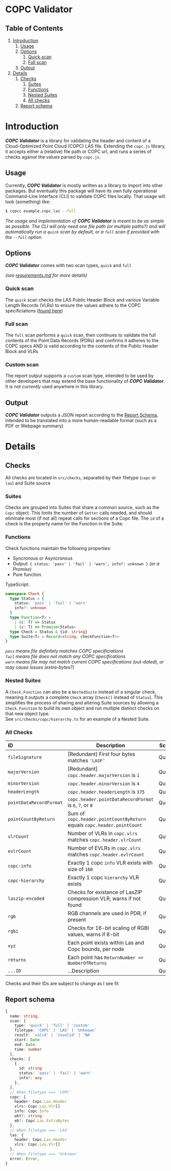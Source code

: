 # **COPC Validator**

## Table of Contents

1. [Introduction](#introduction)
   1. [Usage](#usage)
   2. [Options](#options)
      1. [Quick scan](#quick-scan)
      2. [Full scan](#full-scan)
   3. [Output](#output)
2. [Details](#details)
   1. [Checks](#checks)
      1. [Suites](#suites)
      2. [Functions](#functions)
      3. [Nested Suites](#nested-suites)
      4. [All checks](#all-checks)
   2. [Report schema](#report-schema)

# Introduction

_**COPC Validator**_ is a library for validating the header and content of a Cloud-Optimized Point Cloud (COPC) LAS file. Extending the `copc.js` library, it accepts either a (relative) file path or COPC url, and runs a series of checks against the values parsed by `copc.js`.

## Usage

Currently, _**COPC Validator**_ is mostly written as a library to import into other packages. But eventually this package will have its own fully operational Command-Line Interface (CLI) to validate COPC files locally. That usage will look (something) like:

```sh
$ copcc example.copc.laz --full
```

_The usage and implementation of **COPC Validator** is meant to be as simple as possible. The CLI will only need one file path (or multiple paths?) and will automatically run a `quick` scan by default, or a `full` scan if provided with the `--full` option_

## Options

_**COPC Validator**_ comes with two scan types, `quick` and `full`

_(see [requirements.md](./requirements.md) for more details)_

### Quick scan

The `quick` scan checks the LAS Public Header Block and various Variable Length Records (VLRs) to ensure the values adhere to the COPC specificiations ([found here](https://copc.io))

### Full scan

The `full` scan performs a `quick` scan, then continues to validate the full contents of the Point Data Records (PDRs) and confirms it adheres to the COPC specs AND is valid according to the contents of the Public Header Block and VLRs

### Custom scan

The report output supports a `custom` scan type, intended to be used by other developers that may extend the base functionality of _**COPC Validator**_. It is not _currently_ used anywhere in this library.

## Output

_**COPC Validator**_ outputs a JSON report according to the [Report Schema](#report-schema), intended to be translated into a more human-readable format (such as a PDF or Webpage summary)

# Details

<!-- NPM package with command-line functionality to check local files and generate JSON (and PDF?) reports, as well as in-browser capability to validate dropped/selected files and download a PDF report -->

## Checks

All checks are located in `src/checks`, separated by their filetype (`copc` or `las`) and Suite source

### Suites

Checks are grouped into Suites that share a common source, such as the `Copc` object. This limits the number of `Getter` calls needed, and should eliminate most (if not all) repeat calls for sections of a Copc file. The `id` of a check is the property name for the Function in the Suite.

### Functions

Check functions maintain the following properties:

- Syncronous or Asyncronous
- Output: `{ status: 'pass' | 'fail' | 'warn', info?: unknown }` _(or a Promise)_
- Pure function

TypeScript:

```TypeScript
namespace Check {
  type Status = {
    status: 'pass' | 'fail' | 'warn'
    info?: unknown
  }
  type Function<T> =
    | (c: T) => Status
    | (c: T) => Promise<Status>
  type Check = Status & {id: string}
  type Suite<T> = Record<string, checkFunction<T>>
}
```

_`pass` means file definitely matches COPC specificiations_  
_`fail` means file does not match any COPC specifications_  
_`warn` means file may not match current COPC specifications (out-dated), or may cause issues (extra-bytes?)_

### Nested Suites

A `Check.Function` can also be a `NestedSuite` instead of a singular check, meaning it outputs a complete `Check` array (`Check[]` instead of `Status`). This simplifies the process of sharing and altering Suite sources by allowing a `Check.Function` to build its own object and run multiple distinct checks on that new object type.  
See `src/checks/copc/hierarchy.ts` for an example of a Nested Suite.

### All Checks

| ID                      | Description                                                             | Scan  | Suite       | File                        |
| :---------------------- | ----------------------------------------------------------------------- | :---: | ----------- | --------------------------- |
| `fileSignature`         | [Redundant] First four bytes matches `'LASF'`                           | Quick | `Copc`      | `checks/copc/header.ts`     |
| `majorVersion`          | [Redundant] `copc.header.majorVersion` is `1`                           | Quick | `Copc`      | `checks/copc/header.ts`     |
| `minorVersion`          | `copc.header.minorVersion` is `4`                                       | Quick | `Copc`      | `checks/copc/header.ts`     |
| `headerLength`          | `copc.header.headerLength` is `375`                                     | Quick | `Copc`      | `checks/copc/header.ts`     |
| `pointDataRecordFormat` | `copc.header.pointDataRecordFormat` is `6`, `7`, or `8`                 | Quick | `Copc`      | `checks/copc/header.ts`     |
| `pointCountByReturn`    | Sum of `copc.header.pointCountByReturn` equals `copc.header.pointCount` | Quick | `Copc`      | `checks/copc/header.ts`     |
| `vlrCount`              | Number of VLRs in `copc.vlrs` matches `copc.header.vlrCount`            | Quick | `Copc`      | `checks/copc/vlrs.ts`       |
| `evlrCount`             | Number of EVLRs in `copc.vlrs` matches `copc.header.evlrCount`          | Quick | `Copc`      | `checks/copc/vlrs.ts`       |
| `copc-info`             | Exactly 1 copc `info` VLR exists with size of `160`                     | Quick | `Copc`      | `checks/copc/vlrs.ts`       |
| `copc-hierarchy`        | Exactly 1 copc `hierarchy` VLR exists                                   | Quick | `Copc`      | `checks/copc/vlrs.ts`       |
| `laszip-encoded`        | Checks for existance of LasZIP compression VLR, warns if not found      | Quick | `Copc`      | `checks/copc/vlrs.ts`       |
| `rgb`                   | RGB channels are used in PDR, if present                                | Quick | `Hierarchy` | `checks/copc/point-data.ts` |
| `rgbi`                  | Checks for 16-bit scaling of RGBI values, warns if 8-bit                | Quick | `Hierarchy` | `checks/copc/point-data.ts` |
| `xyz`                   | Each point exists within Las and Copc bounds, per node                  | Quick | `Hierarchy` | `checks/copc/point-data.ts` |
| `returns`               | Each point has `ReturnNumber <= NumberOfReturns`                        | Quick | `Hierarchy` | `checks/copc/point-data.ts` |
| `...ID`                 | ...Description                                                          | Quick | `...`       | `checks/copc/*.ts`          |

Checks and their IDs are subject to change as I see fit

## Report schema

```TypeScript
{
  name: string,
  scan: {
    type: 'quick' | 'full' | 'custom'
    filetype: 'COPC' | 'LAS' | 'Unknown'
    result: 'valid' | 'invalid' | 'NA'
    start: Date
    end: Date
    time: number
  },
  checks: [
    {
      id: string
      status: 'pass' | 'fail' | 'warn'
      info?: any
    },
  ],
  // When filetype === 'COPC'
  copc: {
    header: Copc.Las.Header
    vlrs: Copc.Las.Vlr[]
    info: Copc.Info
    wkt?: string
    eb?: Copc.Las.ExtraBytes
  },
  // When filetype === 'LAS'
  las: {
    header: Copc.Las.Header
    vlrs: Copc.Las.Vlr[]
  },
  // When filetype === 'Unknown'
  error: Error,
}
```
